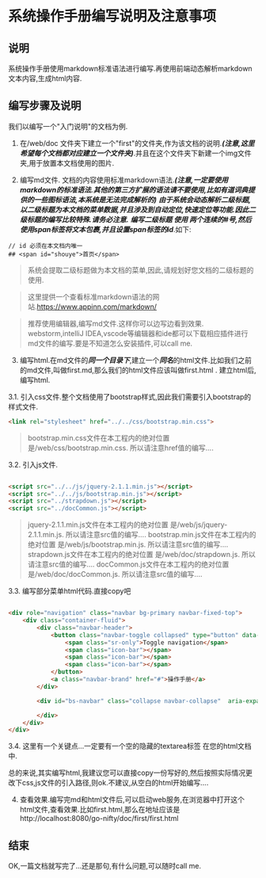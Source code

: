 # 系统操作手册编写说明及注意事项

## 说明

系统操作手册使用markdown标准语法进行编写.再使用前端动态解析markdown文本内容,生成html内容.

## 编写步骤及说明

我们以编写一个"入门说明"的文档为例.

1. 在/web/doc 文件夹下建立一个"first"的文件夹,作为该文档的说明.***(注意,这里希望每个文档都对应建立一个文件夹)***.并且在这个文件夹下新建一个img文件夹,用于放置本文档使用的图片.

2. 编写md文件. 文档的内容使用标准markdown语法.***(注意,一定要使用markdown的标准语法.其他的第三方扩展的语法请不要使用,比如有道词典提供的一些图标语法,本系统是无法完成解析的)***
***由于系统会动态解析二级标题,以二级标题为本文档的菜单数据,并且涉及到自动定位,快速定位等功能.因此二级标题的编写比较特殊.请务必注意.***
***编写二级标题 使用 两个连续的#号,然后使用span标签将文本包裹,并且设置span标签的id***.如下:

```
// id 必须在本文档内唯一
## <span id="shouye">首页</span>

```

> 系统会提取二级标题做为本文档的菜单,因此,请规划好您文档的二级标题的使用.

> 这里提供一个查看标准markdown语法的网站.<https://www.appinn.com/markdown/>

> 推荐使用编辑器,编写md文件.这样你可以边写边看到效果. webstorm,intelliJ IDEA,vscode等编辑器和ide都可以下载相应插件进行md文件的编写.要是不知道怎么安装插件,可以call me.



3. 编写html.在md文件的***同一个目录下***,建立一个***同名***的html文件.比如我们之前的md文件,叫做first.md,那么我们的html文件应该叫做first.html .
建立html后,编写html.

3.1. 引入css文件.整个文档使用了bootstrap样式,因此我们需要引入bootstrap的样式文件.

```html
<link rel="stylesheet" href="../../css/bootstrap.min.css">
```

> bootstrap.min.css文件在本工程内的绝对位置 是/web/css/bootstrap.min.css. 所以请注意href值的编写....

3.2. 引入js文件.

```html

<script src="../../js/jquery-2.1.1.min.js"></script>
<script src="../../js/bootstrap.min.js"></script>
<script src="../strapdown.js"></script>
<script src="../docCommon.js"></script>

```

> jquery-2.1.1.min.js文件在本工程内的绝对位置 是/web/js/jquery-2.1.1.min.js. 所以请注意src值的编写....
> bootstrap.min.js文件在本工程内的绝对位置 是/web/js/bootstrap.min.js. 所以请注意src值的编写....
> strapdown.js文件在本工程内的绝对位置 是/web/doc/strapdown.js. 所以请注意src值的编写....
> docCommon.js文件在本工程内的绝对位置 是/web/doc/docCommon.js. 所以请注意src值的编写....

3.3. 编写部分菜单html代码.直接copy吧

```html

<div role="navigation" class="navbar bg-primary navbar-fixed-top">
    <div class="container-fluid">
        <div class="navbar-header">
            <button class="navbar-toggle collapsed" type="button" data-toggle="collapse" data-target="#bs-navbar" aria-controls="bs-navbar" aria-expanded="false">
                <span class="sr-only">Toggle navigation</span>
                <span class="icon-bar"></span>
                <span class="icon-bar"></span>
                <span class="icon-bar"></span>
            </button>
            <a class="navbar-brand" href="#">操作手册</a>
        </div>

        <div id="bs-navbar" class="collapse navbar-collapse"  aria-expanded="false" style="height: 1px;">

        </div>
    </div>
</div>

```

3.4. 这里有一个关键点...一定要有一个空的隐藏的textarea标签 在您的html文档中.

总的来说,其实编写html,我建议您可以直接copy一份写好的,然后按照实际情况更改下css,js文件的引入路径,则ok.不建议,从空白的html开始编写....


4. 查看效果.编写完md和html文件后,可以启动web服务,在浏览器中打开这个html文件,查看效果.比如first.html,那么在地址应该是http://localhost:8080/go-nifty/doc/first/first.html


## 结束

OK,一篇文档就写完了...还是那句,有什么问题,可以随时call me.


